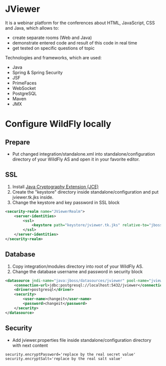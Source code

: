 JViewer
=======

It is a webinar platform for the conferences about HTML, JavaScript, CSS and Java, which allows to:
- create separate rooms (Web and Java)
- demonstrate entered code and result of this code in real time
- get tested on specific questions of topic

Technologies and frameworks, which are used:
- Java
- Spring & Spring Security
- JSF
- PrimeFaces
- WebSocket
- PostgreSQL
- Maven
- JMX

# Configure WildFly locally
## Prepare
* Put changed integration/standalone.xml into standalone/configuration directory of your WildFly AS and open it in your favorite editor.

## SSL
1. Install <a href="http://www.oracle.com/technetwork/java/javase/downloads/jce8-download-2133166.html" target="_blank">Java Cryptography Extension (JCE)</a>
2. Create the "keystore" directory inside standalone/configuration and put jviewer.tk.jks inside.
3. Change the keystore and key password in SSL block
```xml
<security-realm name="JViewerRealm">
	<server-identities>
		<ssl>
			<keystore path="keystore/jviewer.tk.jks" relative-to="jboss.server.config.dir" keystore-password="changeit" alias="tomcat" key-password="changeit"/>
		</ssl>
	</server-identities>
</security-realm>
```
## Database
1. Copy integration/modules directory into root of your WildFly AS.
2. Change the database username and password in security block
```xml
<datasource jndi-name="java:jboss/datasources/jviewer" pool-name="jviewer" enabled="true" use-java-context="true">
	<connection-url>jdbc:postgresql://localhost:5432/jviewer</connection-url>
	<driver>postgresql</driver>
	<security>
		<user-name>changeit</user-name>
		<password>changeit</password>
	</security>
</datasource>
```
## Security
* Add jviewer.properties file inside standalone/configuration directory with next content
```
security.encryptPassword='replace by the real secret value'
security.encryptSalt='replace by the real salt value'
```
